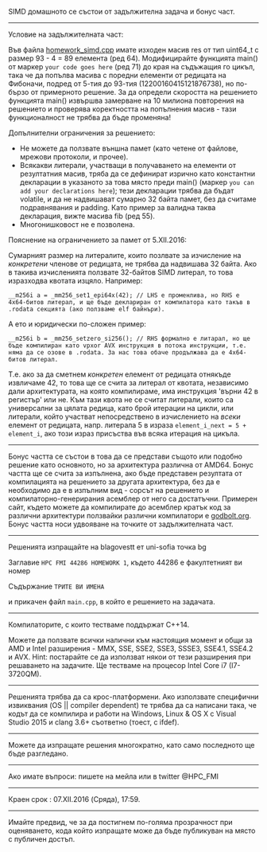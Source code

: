 SIMD домашното се състои от задължителна задача и бонус част.

---

Условие на задължителната част:

Във файла [homework_simd.cpp](https://github.com/savage309/HPC_FMI/blob/master/homeworks/homework_simd.cpp) имате изходен масив res от тип uint64_t с размер 93 - 4 = 89 елемента (ред 64). Модифицирайте функцията main() от маркер `your code goes here` (ред 71) до края на съдъжащия го цикъл, така че да попълва масива с поредни елементи от редицата на Фибоначи, подред от 5-тия до 93-тия (12200160415121876738), но по-бързо от примерното решение. За да определи скоростта на решението функцията main() извършва замерване на 10 милиона повторения на решението и проверява коректността на попълнения масив - тази функционалност не трябва да бъде променяна!

Допълнителни ограничения за решението:

* Не можете да ползвате външна памет (като четене от файлове, мрежови протоколи, и прочее).
* Всякакви литерали, участващи в получаването на елементи от резултатния масив, тряба да се дефинират изрично като константни декларации в указаното за това място преди main() (маркер `you can add your declarations here`); тези декларации трябва да бъдат volatile, и да не надвишават сумарно 32 байта памет, без да считаме подравнявания и padding. Като пример за валидна таква декларация, вижте масива fib (ред 55).
* Многонишковост не е позволена.

Пояснение на ограничението за памет от 5.XII.2016:

Сумарният размер на литералите, които позлвате за изчисление на *конкретени* членове от редицата, не трябва да надвишава 32 байта. Ако в такива изчисленията ползвате 32-байтов SIMD литерал, то това изразходва квотата изцяло. Например:

	__m256i a = _mm256_set1_epi64x(42); // LHS е променлива, но RHS е 4x64-битов литерал, и ще бъде деклариран от компилатора като такъв в .rodata секцията (ако ползваме elf байнъри).

А ето и юридически по-сложен пример:

	__m256i b = _mm256_setzero_si256(); // RHS формално е литарал, но ще бъде компилиран като vpxor AVX инструкция в потока инструкции, т.е. няма да се озове в .rodata. За нас това обаче продължава да е 4x64-битов литерал.

Т.е. ако за да сметнем *конкретен* елемент от редицата отнякъде извличаме 42, то това ще се счита за литерал от квотата, независимо дали архитектурата, на която компилираме, има инструкция 'върни 42 в регистър' или не. Към тази квота не се считат литерали, които са универсални за цялата редица, като брой итерации на цикли, или литерали, който участват непосредствено в изчислението на *всеки* елемент от редицата, напр. литерала 5 в израза `element_i_next = 5 + element_i`, ако този израз присъства във всяка итерация на цикъла.

---

Бонус частта се състои в това да се представи същото или подобно решение като основното, но за архитектура различна от AMD64. Бонус частта ще се счита за изпълнена, ако бъде представен резултата от компилацията на решението за другата архитектура, без да е необходимо да е в изпълним вид - сорсът на решението и компилаторно-генерирания асемблер от него са достатъчни. Примерен сайт, където можете да компилирате до асемблер кратък код за различни архитектури ползвайки различни компилатори е [godbolt.org](http://godbolt.org/). Бонус частта носи удвояване на точките от задължителната част.

---

Решенията изпращайте на blagovestt ет uni-sofia точка bg

Заглавие `HPC FMI 44286 HOMEWORK 1`, където 44286 е факултетният ви номер

Съдържание `ТРИТЕ ВИ ИМЕНА` 

и прикачен файл `main.cpp`, в който е решението на задачата.

---

Компилаторите, с които тестваме поддържат С++14. 

Можете да ползвате всички налични към настоящия момент и общи за AMD и Intel разширения - MMX, SSE, SSE2, SSE3, SSSE3, SSE4.1, SSE4.2 и AVX.
Hint: постарайте се да използват някои от тези разширения при решаването на задачите.
Ще тестваме на процесор Intel Core i7 (I7-3720QM).

---

Решенията трябва да са крос-платформени. Ако използвате специфични извиквания (OS || compiler dependent) те трябва да са написани така, че кодът да се компилира и работи на Windows, Linux & OS X с Visual Studio 2015 и clang 3.6+ съответно (тоест, с ifdef).

---

Можете да изпращате решения многократно, като само последното ще бъде разгледано.

---

Ако имате въпроси: пишете на мейла или в twitter @HPC_FMI

---

Краен срок : 07.ХII.2016 (Сряда), 17:59.

---

Имайте предвид, че за да постигнем по-голяма прозрачност при оценяването, кода който изпращате може да бъде публикуван на място с публичен достъп. 
